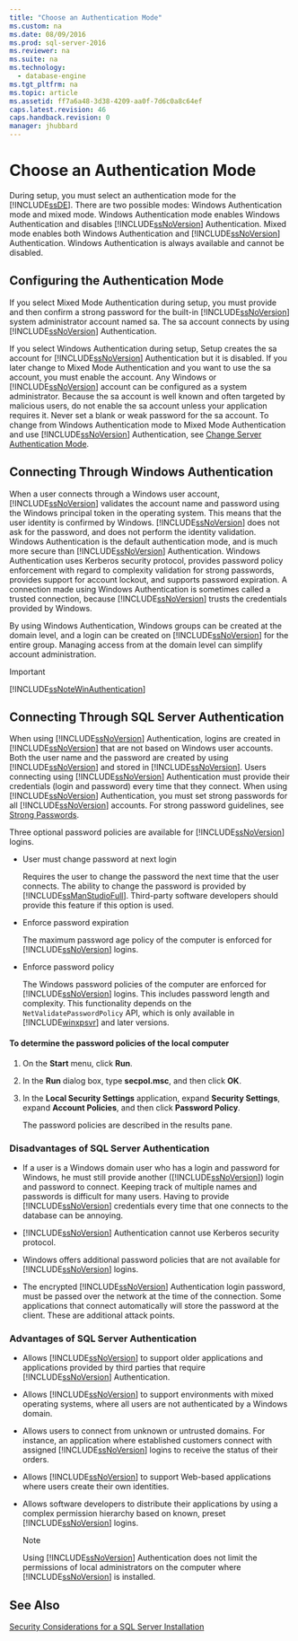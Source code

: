 ```yaml
---
title: "Choose an Authentication Mode"
ms.custom: na
ms.date: 08/09/2016
ms.prod: sql-server-2016
ms.reviewer: na
ms.suite: na
ms.technology: 
  - database-engine
ms.tgt_pltfrm: na
ms.topic: article
ms.assetid: ff7a6a48-3d38-4209-aa0f-7d6c0a8c64ef
caps.latest.revision: 46
caps.handback.revision: 0
manager: jhubbard
---
```

# Choose an Authentication Mode
During setup, you must select an authentication mode for the [!INCLUDE[ssDE](../../Topics/TopicNameContainA/tokens/ssDE_md.md)]. There are two possible modes: Windows Authentication mode and mixed mode. Windows Authentication mode enables Windows Authentication and disables [!INCLUDE[ssNoVersion](../../Topics/TopicNameContainA/tokens/ssNoVersion_md.md)] Authentication. Mixed mode enables both Windows Authentication and [!INCLUDE[ssNoVersion](../../Topics/TopicNameContainA/tokens/ssNoVersion_md.md)] Authentication. Windows Authentication is always available and cannot be disabled.  
  
## Configuring the Authentication Mode  
 If you select Mixed Mode Authentication during setup, you must provide and then confirm a strong password for the built-in [!INCLUDE[ssNoVersion](../../Topics/TopicNameContainA/tokens/ssNoVersion_md.md)] system administrator account named sa. The sa account connects by using [!INCLUDE[ssNoVersion](../../Topics/TopicNameContainA/tokens/ssNoVersion_md.md)] Authentication.  
  
 If you select Windows Authentication during setup, Setup creates the sa account for [!INCLUDE[ssNoVersion](../../Topics/TopicNameContainA/tokens/ssNoVersion_md.md)] Authentication but it is disabled. If you later change to Mixed Mode Authentication and you want to use the sa account, you must enable the account. Any Windows or [!INCLUDE[ssNoVersion](../../Topics/TopicNameContainA/tokens/ssNoVersion_md.md)] account can be configured as a system administrator. Because the sa account is well known and often targeted by malicious users, do not enable the sa account unless your application requires it. Never set a blank or weak password for the sa account. To change from Windows Authentication mode to Mixed Mode Authentication and use [!INCLUDE[ssNoVersion](../../Topics/TopicNameContainA/tokens/ssNoVersion_md.md)] Authentication, see [Change Server Authentication Mode](../../Topics/TopicNameNotContainA/Change-Server-Authentication-Mode.md).  
  
## Connecting Through Windows Authentication  
 When a user connects through a Windows user account, [!INCLUDE[ssNoVersion](../../Topics/TopicNameContainA/tokens/ssNoVersion_md.md)] validates the account name and password using the Windows principal token in the operating system. This means that the user identity is confirmed by Windows. [!INCLUDE[ssNoVersion](../../Topics/TopicNameContainA/tokens/ssNoVersion_md.md)] does not ask for the password, and does not perform the identity validation. Windows Authentication is the default authentication mode, and is much more secure than [!INCLUDE[ssNoVersion](../../Topics/TopicNameContainA/tokens/ssNoVersion_md.md)] Authentication. Windows Authentication uses Kerberos security protocol, provides password policy enforcement with regard to complexity validation for strong passwords, provides support for account lockout, and supports password expiration. A connection made using Windows Authentication is sometimes called a trusted connection, because [!INCLUDE[ssNoVersion](../../Topics/TopicNameContainA/tokens/ssNoVersion_md.md)] trusts the credentials provided by Windows.  
  
 By using Windows Authentication, Windows groups can be created at the domain level, and a login can be created on [!INCLUDE[ssNoVersion](../../Topics/TopicNameContainA/tokens/ssNoVersion_md.md)] for the entire group. Managing access from at the domain level can simplify account administration.  
  
> [!IMPORTANT]  
>  [!INCLUDE[ssNoteWinAuthentication](../../Topics/TopicNameContainA/tokens/ssNoteWinAuthentication_md.md)]  
  
## Connecting Through SQL Server Authentication  
 When using [!INCLUDE[ssNoVersion](../../Topics/TopicNameContainA/tokens/ssNoVersion_md.md)] Authentication, logins are created in [!INCLUDE[ssNoVersion](../../Topics/TopicNameContainA/tokens/ssNoVersion_md.md)] that are not based on Windows user accounts. Both the user name and the password are created by using [!INCLUDE[ssNoVersion](../../Topics/TopicNameContainA/tokens/ssNoVersion_md.md)] and stored in [!INCLUDE[ssNoVersion](../../Topics/TopicNameContainA/tokens/ssNoVersion_md.md)]. Users connecting using [!INCLUDE[ssNoVersion](../../Topics/TopicNameContainA/tokens/ssNoVersion_md.md)] Authentication must provide their credentials (login and password) every time that they connect. When using [!INCLUDE[ssNoVersion](../../Topics/TopicNameContainA/tokens/ssNoVersion_md.md)] Authentication, you must set strong passwords for all [!INCLUDE[ssNoVersion](../../Topics/TopicNameContainA/tokens/ssNoVersion_md.md)] accounts. For strong password guidelines, see [Strong Passwords](../../Topics/TopicNameNotContainA/Strong-Passwords.md).  
  
 Three optional password policies are available for [!INCLUDE[ssNoVersion](../../Topics/TopicNameContainA/tokens/ssNoVersion_md.md)] logins.  
  
-   User must change password at next login  
  
     Requires the user to change the password the next time that the user connects. The ability to change the password is provided by [!INCLUDE[ssManStudioFull](../../Topics/TopicNameContainA/tokens/ssManStudioFull_md.md)]. Third-party software developers should provide this feature if this option is used.  
  
-   Enforce password expiration  
  
     The maximum password age policy of the computer is enforced for [!INCLUDE[ssNoVersion](../../Topics/TopicNameContainA/tokens/ssNoVersion_md.md)] logins.  
  
-   Enforce password policy  
  
     The Windows password policies of the computer are enforced for [!INCLUDE[ssNoVersion](../../Topics/TopicNameContainA/tokens/ssNoVersion_md.md)] logins. This includes password length and complexity. This functionality depends on the `NetValidatePasswordPolicy` API, which is only available in [!INCLUDE[winxpsvr](../../Topics/TopicNameContainA/tokens/winxpsvr_md.md)] and later versions.  
  
#### To determine the password policies of the local computer  
  
1.  On the **Start** menu, click **Run**.  
  
2.  In the **Run** dialog box, type **secpol.msc**, and then click **OK**.  
  
3.  In the **Local Security Settings** application, expand **Security Settings**, expand **Account Policies**, and then click **Password Policy**.  
  
     The password policies are described in the results pane.  
  
### Disadvantages of SQL Server Authentication  
  
-   If a user is a Windows domain user who has a login and password for Windows, he must still provide another ([!INCLUDE[ssNoVersion](../../Topics/TopicNameContainA/tokens/ssNoVersion_md.md)]) login and password to connect. Keeping track of multiple names and passwords is difficult for many users. Having to provide [!INCLUDE[ssNoVersion](../../Topics/TopicNameContainA/tokens/ssNoVersion_md.md)] credentials every time that one connects to the database can be annoying.  
  
-   [!INCLUDE[ssNoVersion](../../Topics/TopicNameContainA/tokens/ssNoVersion_md.md)] Authentication cannot use Kerberos security protocol.  
  
-   Windows offers additional password policies that are not available for [!INCLUDE[ssNoVersion](../../Topics/TopicNameContainA/tokens/ssNoVersion_md.md)] logins.  
  
-   The encrypted [!INCLUDE[ssNoVersion](../../Topics/TopicNameContainA/tokens/ssNoVersion_md.md)] Authentication login password, must be passed over the network at the time of the connection. Some applications that connect automatically will store the password at the client. These are additional attack points.  
  
### Advantages of SQL Server Authentication  
  
-   Allows [!INCLUDE[ssNoVersion](../../Topics/TopicNameContainA/tokens/ssNoVersion_md.md)] to support older applications and applications provided by third parties that require [!INCLUDE[ssNoVersion](../../Topics/TopicNameContainA/tokens/ssNoVersion_md.md)] Authentication.  
  
-   Allows [!INCLUDE[ssNoVersion](../../Topics/TopicNameContainA/tokens/ssNoVersion_md.md)] to support environments with mixed operating systems, where all users are not authenticated by a Windows domain.  
  
-   Allows users to connect from unknown or untrusted domains. For instance, an application where established customers connect with assigned [!INCLUDE[ssNoVersion](../../Topics/TopicNameContainA/tokens/ssNoVersion_md.md)] logins to receive the status of their orders.  
  
-   Allows [!INCLUDE[ssNoVersion](../../Topics/TopicNameContainA/tokens/ssNoVersion_md.md)] to support Web-based applications where users create their own identities.  
  
-   Allows software developers to distribute their applications by using a complex permission hierarchy based on known, preset [!INCLUDE[ssNoVersion](../../Topics/TopicNameContainA/tokens/ssNoVersion_md.md)] logins.  
  
    > [!NOTE]  
    >  Using [!INCLUDE[ssNoVersion](../../Topics/TopicNameContainA/tokens/ssNoVersion_md.md)] Authentication does not limit the permissions of local administrators on the computer where [!INCLUDE[ssNoVersion](../../Topics/TopicNameContainA/tokens/ssNoVersion_md.md)] is installed.  
  
## See Also  
 [Security Considerations for a SQL Server Installation](../../Topics/TopicNameContainA/Security-Considerations-for-a-SQL-Server-Installation.md)